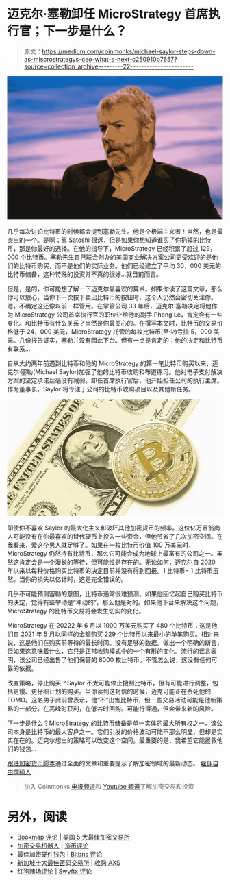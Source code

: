 # 迈克尔·塞勒卸任 MicroStrategy 首席执行官；下一步是什么？

> 原文：<https://medium.com/coinmonks/michael-saylor-steps-down-as-miscrostrategys-ceo-what-s-next-c250910b7657?source=collection_archive---------22----------------------->

![](img/2aead15446238bd39fa427d2dbbd77eb.png)

几乎每次讨论比特币的时候都会提到塞勒先生。他是个极端主义者！当然，也是最突出的一个。是啊；离 Satoshi 很远，但是如果你想知道谁买了你扔掉的比特币，那是你最好的选择。在他的指导下，MicroStrategy 已经积累了超过 129，000 个比特币。塞勒先生自己联合创办的美国商业解决方案公司更受欢迎的是他们的比特币购买，而不是他们的实际业务。他们已经建立了平均 30，000 美元的比特币储备，这种特殊的投资并不真的很好…就目前而言。

但是，是的，你可能想了解一下迈克尔最喜欢的算术。如果你读了这篇文章，那么你可以放心，当你下一次按下卖出比特币的按钮时，这个人仍然会密切关注你。嗯，不确定这还像以前一样管用。在掌管公司 33 年后，迈克尔·塞勒决定将他作为 MicroStrategy 公司首席执行官的职位让给他的副手 Phong Le，肯定会有一些变化。和比特币有什么关系？当然是你最关心的。在撰写本文时，比特币的交易价格低于 24，000 美元，MicroStrategy 托管的每枚比特币(至少)亏损 5，000 美元。几份报告证实，塞勒并没有因此下台。但有一点是肯定的；他的决定和比特币有联系…

自从大约两年前遇到比特币和他的 MicroStrategy 的第一笔比特币购买以来，迈克尔·塞勒(Michael Saylor)加强了他的比特币收购和布道练习。他对电子支付解决方案的坚定承诺丝毫没有减弱。卸任首席执行官后，他开始担任公司的执行主席。作为董事长，Saylor 将专注于公司的比特币收购项目以及其他新任务。

![](img/ed5a8550f12a8a7a8a522a273006ad48.png)

即使你不喜欢 Saylor 的最大化主义和破坏其他加密货币的频率。这位亿万富翁商人可能没有在你最喜欢的替代硬币上投入一些资金，但他节省了几次加密空间。在我看来，爱这个男人就足够了。如果在一枚比特币价值 100 万美元时，MicroStrategy 仍然持有比特币，那么它可能会成为地球上最富有的公司之一。虽然这肯定会是一个漫长的等待，但可能性是存在的。无论如何，迈克尔自 2020 年以来以每种价格购买比特币的决定目前并没有得到回报。1 比特币= 1 比特币虽然。当你的损失以亿计时，这是完全错误的。

几乎不可能预测塞勒的意图，比特币通常很难预测。如果他回忆起自己购买比特币的决定，觉得有些举动是“冲动的”，那么他是对的。如果他下台来解决这个问题，MicroStrategy 的比特币交易将会发生切实的变化。

MicroStrategy 在 20222 年 6 月以 1000 万美元购买了 480 个比特币；这是他们自 2021 年 5 月以同样的金额购买 229 个比特币以来最小的单笔购买。相对来说，这是他们在购买前等待的最长时间。没有足够的数据。做出一个明确的断言，但如果这意味着什么，它只是正常收购模式中的一个有形的变化。流行的谣言表明，该公司已经出售了他们保管的 8000 枚比特币。不管怎么说，这没有任何可靠的依据。

改变策略，停止购买？Saylor 不太可能停止搜刮比特币，但有可能进行调整，包括更慢、更仔细计划的购买。当你读到这封信的时候，迈克可能正在杀死他的 FOMO。这名男子此前曾表示，他“不”出售比特币，但一些交易活动可能是他新策略的一部分。在高峰时获利，在低谷时回购。可能行得通，但会带来新的风险。

下一步是什么？MicroStrategy 的比特币储备是单一实体的最大所有权之一，该公司本身是比特币的最大客户之一。它们引发的价格波动可能不那么明显，但却是实实在在的。迈克尔想出的策略可以改变这个空间。最重要的是，我希望它能拯救他们的钱包…

[跟进加密货币脚本](https://linktr.ee/cryptoscripts)通过全面的文章和重要提示了解加密领域的最新动态。
[雇佣自由撰稿人](https://www.upwork.com/services/product/comprehensive-seo-optimized-contents-for-your-project-1514476886622093312?ref=project_share&tier=0)

> 加入 Coinmonks [电报频道](https://t.me/coincodecap)和 [Youtube 频道](https://www.youtube.com/c/coinmonks/videos)了解加密交易和投资

# 另外，阅读

*   [Bookmap 评论](https://coincodecap.com/bookmap-review-2021-best-trading-software) | [美国 5 大最佳加密交易所](https://coincodecap.com/crypto-exchange-usa)
*   [加密交易机器人](/coinmonks/crypto-trading-bot-c2ffce8acb2a) | [造币评论](https://coincodecap.com/coingate-review)
*   最佳加密[硬件钱包](/coinmonks/hardware-wallets-dfa1211730c6) | [Bitbns 评论](/coinmonks/bitbns-review-38256a07e161)
*   [新加坡十大最佳密码交易所](https://coincodecap.com/crypto-exchange-in-singapore) | [收购 AXS](https://coincodecap.com/buy-axs-token)
*   [红狗赌场评论](https://coincodecap.com/red-dog-casino-review) | [Swyftx 评论](https://coincodecap.com/swyftx-review)